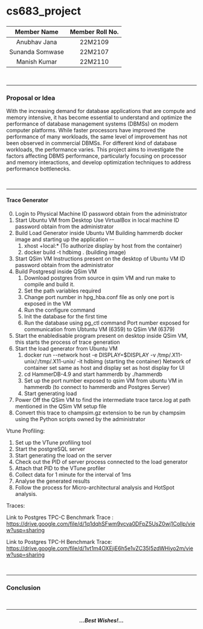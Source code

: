 # cs683_project

### <Project-Title>

### <Team-Name>

| **Member Name** | **Member Roll No.** |
| :-------------: | :-----------------: |
| Anubhav Jana    |  22M2109            |
| Sunanda Somwase |  22M2107            |
| Manish Kumar    |  22M2110            |

<br/>

---

### Proposal or Idea
With the increasing demand for database applications that are compute and memory intensive, it has become essential to understand and optimize the performance of database management systems (DBMSs) on modern computer platforms. While faster processors have improved the performance of many workloads, the same level of improvement has not been observed in commercial DBMSs. For different kind of database workloads, the performance varies. This project aims to investigate the factors affecting DBMS performance, particularly focusing on processor and memory interactions, and develop optimization techniques to address performance bottlenecks.


<br/>

---


#### Trace Generator

0. Login to Physical Machine
    ID password obtain from the administrator
1. Start Ubuntu VM from Desktop
    Use VirtualBox in local machine
    ID password obtain from the administrator
2. Build Load Generator inside Ubuntu VM
    Building hammerdb docker image and starting up the application --
    1. xhost +local:* (To authorize display by host from the container)
    2. docker build -t hdbimg .  (building image)
3. Start QSim VM
    Instructions present on the desktop of Ubuntu VM
    ID password obtain from the administrator
4. Build Postgresql inside QSim VM
    1. Download postgres from source in qsim VM and run make to compile and build it.
    2. Set the path variables required
    3. Change port number in hpg_hba.conf file as only one port is exposed in the VM
    4. Run the configure command
    5. Init the database for the first time
    6. Run the database using pg_ctl command
    Port number exposed for communication from Ubtuntu VM (6359) to QSim VM (6379)
6. Start the enabledisable program present on desktop inside QSim VM, this starts the process of trace generation
7. Start the load generator from Ubuntu VM
    1. docker run  --network host -e DISPLAY=$DISPLAY -v /tmp/.X11-unix/:/tmp/.X11-unix/ -it hdbimg (starting the container)
        Network of container set same as host and display set as host display for UI
    2. cd HammerDB-4.9 and start hammerdb by ./hammerdb
    3. Set up the port number exposed to qsim VM from ubuntu VM in hammerdb (to connect to hammerdb and Postgres Server)
    4. Start generating load
9. Power Off the QSim VM to find the intermediate trace tarce.log at path mentioned in the QSim VM setup file
10. Convert this trace to champsim.gz extension to be run by champsim using the Python scripts owned by the administrator


Vtune Profiling:
1. Set up the VTune profiling tool
2. Start the postgreSQL server 
3. Start generating the load on the server
4. Check out the PID of server process connected to the load generator
5. Attach that PID to the VTune profiler
6. Collect data for 1 minute for the interval of 1ms
7. Analyse the generated results
8. Follow the process for Micro-architectural analysis and HotSpot analysis.


Traces:

Link to Postgres TPC-C Benchmark Trace : https://drive.google.com/file/d/1q1dqhSFwm9vcva0DFpZ5UsZ0wj1Collp/view?usp=sharing

Link to Postgres TPC-H Benchmark Trace: https://drive.google.com/file/d/1vt1m4OXEjiE6h5e1vZC35I5zdWHiyo2m/view?usp=sharing


<br/>

---

### Conclusion



<br/>

---

<center><em><h4>...Best Wishes!...</h4></em></center>
